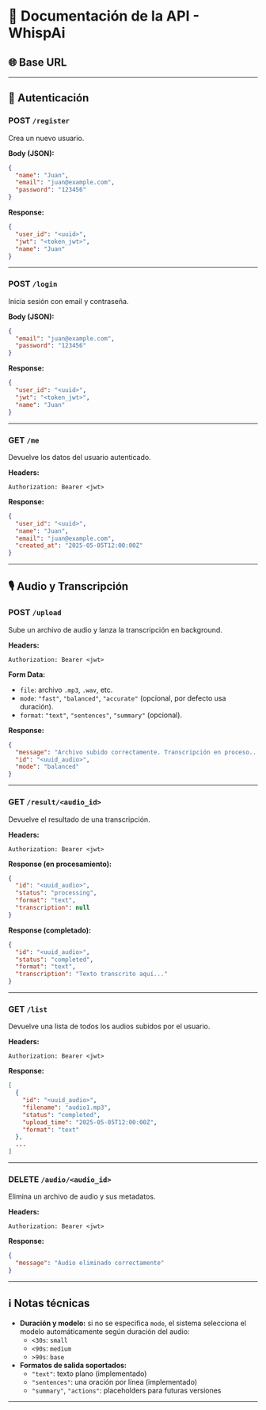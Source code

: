 # 📘 Documentación de la API - WhispAi

## 🌐 Base URL



---

## 🔐 Autenticación

### POST `/register`

Crea un nuevo usuario.

**Body (JSON):**
```json
{
  "name": "Juan",
  "email": "juan@example.com",
  "password": "123456"
}
```

**Response:**
```json
{
  "user_id": "<uuid>",
  "jwt": "<token_jwt>",
  "name": "Juan"
}
```

---

### POST `/login`

Inicia sesión con email y contraseña.

**Body (JSON):**
```json
{
  "email": "juan@example.com",
  "password": "123456"
}
```

**Response:**
```json
{
  "user_id": "<uuid>",
  "jwt": "<token_jwt>",
  "name": "Juan"
}
```

---

### GET `/me`

Devuelve los datos del usuario autenticado.

**Headers:**
```
Authorization: Bearer <jwt>
```

**Response:**
```json
{
  "user_id": "<uuid>",
  "name": "Juan",
  "email": "juan@example.com",
  "created_at": "2025-05-05T12:00:00Z"
}
```

---

## 🎙️ Audio y Transcripción

### POST `/upload`

Sube un archivo de audio y lanza la transcripción en background.

**Headers:**
```
Authorization: Bearer <jwt>
```

**Form Data:**
- `file`: archivo `.mp3`, `.wav`, etc.
- `mode`: `"fast"`, `"balanced"`, `"accurate"` (opcional, por defecto usa duración).
- `format`: `"text"`, `"sentences"`, `"summary"` (opcional).

**Response:**
```json
{
  "message": "Archivo subido correctamente. Transcripción en proceso...",
  "id": "<uuid_audio>",
  "mode": "balanced"
}
```

---

### GET `/result/<audio_id>`

Devuelve el resultado de una transcripción.

**Headers:**
```
Authorization: Bearer <jwt>
```

**Response (en procesamiento):**
```json
{
  "id": "<uuid_audio>",
  "status": "processing",
  "format": "text",
  "transcription": null
}
```

**Response (completado):**
```json
{
  "id": "<uuid_audio>",
  "status": "completed",
  "format": "text",
  "transcription": "Texto transcrito aquí..."
}
```

---

### GET `/list`

Devuelve una lista de todos los audios subidos por el usuario.

**Headers:**
```
Authorization: Bearer <jwt>
```

**Response:**
```json
[
  {
    "id": "<uuid_audio>",
    "filename": "audio1.mp3",
    "status": "completed",
    "upload_time": "2025-05-05T12:00:00Z",
    "format": "text"
  },
  ...
]
```

---

### DELETE `/audio/<audio_id>`

Elimina un archivo de audio y sus metadatos.

**Headers:**
```
Authorization: Bearer <jwt>
```

**Response:**
```json
{
  "message": "Audio eliminado correctamente"
}
```

---

## ℹ️ Notas técnicas

- **Duración y modelo:** si no se especifica `mode`, el sistema selecciona el modelo automáticamente según duración del audio:
  - `<30s`: `small`
  - `<90s`: `medium`
  - `>90s`: `base`
- **Formatos de salida soportados:**
  - `"text"`: texto plano (implementado)
  - `"sentences"`: una oración por línea (implementado)
  - `"summary"`, `"actions"`: placeholders para futuras versiones

---
